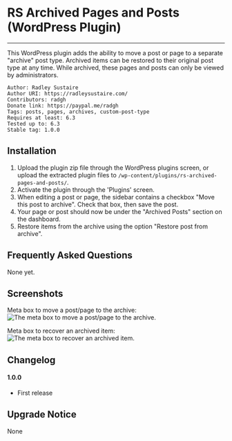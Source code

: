 # RS Archived Pages and Posts (WordPress Plugin)
---

This WordPress plugin adds the ability to move a post or page to a separate "archive" post type. Archived items can be restored to their original post type at any time. While archived, these pages and posts can only be viewed by administrators. 

    Author: Radley Sustaire
    Author URI: https://radleysustaire.com/
    Contributors: radgh
    Donate link: https://paypal.me/radgh
    Tags: posts, pages, archives, custom-post-type
    Requires at least: 6.3
    Tested up to: 6.3
    Stable tag: 1.0.0

## Installation ##

1. Upload the plugin zip file through the WordPress plugins screen, or upload the extracted plugin files to `/wp-content/plugins/rs-archived-pages-and-posts/`.
2. Activate the plugin through the 'Plugins' screen.
3. When editing a post or page, the sidebar contains a checkbox "Move this post to archive". Check that box, then save the post.
4. Your page or post should now be under the "Archived Posts" section on the dashboard.
5. Restore items from the archive using the option "Restore post from archive".

## Frequently Asked Questions ##

None yet.

## Screenshots ##

Meta box to move a post/page to the archive:
![The meta box to move a post/page to the archive.](https://s3.us-west-2.amazonaws.com/elasticbeanstalk-us-west-2-868470985522/ShareX/2023/08/chrome_2023-08-17_14-06-40.png)

Meta box to recover an archived item:
![The meta box to recover an archived item.](https://s3.us-west-2.amazonaws.com/elasticbeanstalk-us-west-2-868470985522/ShareX/2023/08/chrome_2023-08-17_14-07-23.png)

## Changelog ##

#### 1.0.0
* First release

## Upgrade Notice ##

None
